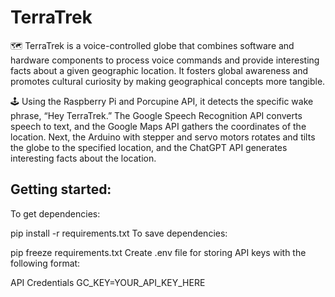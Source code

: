 # TerraTrek

🗺️ TerraTrek is a voice-controlled globe that combines software and hardware components to process voice commands and provide interesting facts about a given geographic location. It fosters global awareness and promotes cultural curiosity by making geographical concepts more tangible. 

🕹️ Using the Raspberry Pi and Porcupine API, it detects the specific wake phrase, “Hey TerraTrek.” The Google Speech Recognition API converts speech to text, and the Google Maps API gathers the coordinates of the location. Next, the Arduino with stepper and servo motors rotates and tilts the globe to the specified location, and the ChatGPT API generates interesting facts about the location. 

## Getting started: 
To get dependencies:

pip install -r requirements.txt
To save dependencies:

pip freeze requirements.txt
Create .env file for storing API keys with the following format:

API Credentials
GC_KEY=YOUR_API_KEY_HERE
